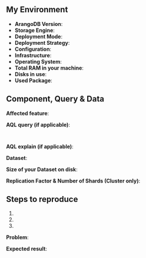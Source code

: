 ## My Environment

* __ArangoDB Version__:        <!-- e.g. 3.7.2 or self-compiled devel branch -->
* __Storage Engine__:             <!-- MMFiles / RocksDB -->
* __Deployment Mode__:       <!-- Single Server | Leader/Follower ("Master/Slave") | Active Failover | Cluster | DC2DC -->
* __Deployment Strategy__:   <!-- Manual Start | Manual Start in Docker | ArangoDB Starter | ArangoDB Starter in Docker | Kubernetes | DCOS -->
* __Configuration__:               <!-- cluster setup details, notable server settings, etc. -->
* __Infrastructure__:               <!-- AWS | Azure | ... | own -->
* __Operating System__:        <!-- Ubuntu 18.04 | Windows 10 | MacOS 10.13.4 | DCOS 1.10 | ... -->
* __Total RAM in your machine__:        <!-- e.g. 32Gb. If more machines are in use, provide info for each of your machines -->
* __Disks in use__:        <!-- SSD | HDD. If more machines are in use, provide info for each of your machines -->
* __Used Package__:              <!-- Debian or Ubuntu .deb | SUSE or RedHat .rpm | Docker - official Docker library | other -->

## Component, Query & Data

__Affected feature__:
<!-- e.g. Installation | Foxx | AQL query using web interface | arangosh | with driver | ... -->


__AQL query (if applicable)__:
```


```
__AQL explain (if applicable)__:
<!-- output of  db._explain("<my aql query>") -->


__Dataset__:
<!-- description, or if possible, share an example dataset to reproduce the issue either as Gist with an arangodump, or an arangosh script with db.collection.save({my: "values"}) statements -->


__Size of your Dataset on disk__:
<!-- size of your dataset on disk-->


__Replication Factor & Number of Shards (Cluster only)__:
<!-- please list these settings for each collection in question -->


## Steps to reproduce

1. 
2. 
3. 

__Problem__:


__Expected result__:

